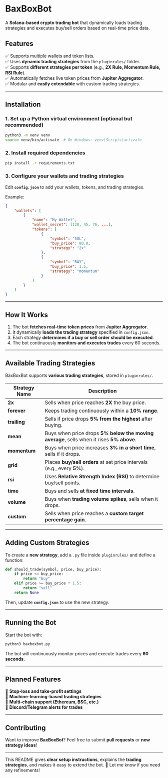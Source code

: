 
# **BaxBoxBot**  
A **Solana-based crypto trading bot** that dynamically loads trading strategies and executes buy/sell orders based on real-time price data.  

## **Features**
✅ Supports multiple wallets and token lists.  
✅ Uses **dynamic trading strategies** from the `pluginrules/` folder.  
✅ Supports **different strategies per token** (e.g., **2X Rule, Momentum Rule, RSI Rule**).  
✅ Automatically fetches live token prices from **Jupiter Aggregator**.  
✅ Modular and **easily extendable** with custom trading strategies.  

---

## **Installation**
### **1. Set up a Python virtual environment (optional but recommended)**
```sh
python3 -m venv venv
source venv/bin/activate  # On Windows: venv\Scripts\activate
```

### **2. Install required dependencies**
```sh
pip install -r requirements.txt
```

### **3. Configure your wallets and trading strategies**
Edit **`config.json`** to add your wallets, tokens, and trading strategies.

Example:
```json
{
    "wallets": [
        {
            "name": "My Wallet",
            "wallet_secret": [128, 45, 76, ...],
            "tokens": [
                {
                    "symbol": "SOL",
                    "buy_price": 80.0,
                    "strategy": "2x"
                },
                {
                    "symbol": "RAY",
                    "buy_price": 1.5,
                    "strategy": "momentum"
                }
            ]
        }
    ]
}
```

---

## **How It Works**
1. The bot **fetches real-time token prices** from **Jupiter Aggregator**.
2. It dynamically **loads the trading strategy** specified in `config.json`.
3. Each strategy **determines if a buy or sell order should be executed**.
4. The bot continuously **monitors and executes trades** every 60 seconds.

---

## **Available Trading Strategies**
BaxBoxBot supports **various trading strategies**, stored in `pluginrules/`.

| Strategy Name       | Description |
|--------------------|-------------|
| **2x** | Sells when price reaches **2X** the buy price. |
| **forever** | Keeps trading continuously within a **10% range**. |
| **trailing** | Sells if price drops **5% from the highest** after buying. |
| **mean** | Buys when price drops **5% below the moving average**, sells when it rises **5% above**. |
| **momentum** | Buys when price increases **3% in a short time**, sells if it drops. |
| **grid** | Places **buy/sell orders** at set price intervals (e.g., every **5%**). |
| **rsi** | Uses **Relative Strength Index (RSI)** to determine buy/sell points. |
| **time** | Buys and sells **at fixed time intervals**. |
| **volume** | Buys when **trading volume spikes**, sells when it drops. |
| **custom** | Sells when price reaches a **custom target percentage gain**. |

---

## **Adding Custom Strategies**
To create a **new strategy**, add a `.py` file inside `pluginrules/` and define a function:
```python
def should_trade(symbol, price, buy_price):
    if price <= buy_price:
        return "buy"
    elif price >= buy_price * 1.5:
        return "sell"
    return None
```
Then, update **`config.json`** to use the new strategy.

---

## **Running the Bot**
Start the bot with:
```sh
python3 baxboxbot.py
```

The bot will continuously monitor prices and execute trades every **60 seconds**.

---

## **Planned Features**
🚀 **Stop-loss and take-profit settings**  
🚀 **Machine-learning-based trading strategies**  
🚀 **Multi-chain support (Ethereum, BSC, etc.)**  
🚀 **Discord/Telegram alerts for trades**  

---

## **Contributing**
Want to improve **BaxBoxBot**? Feel free to submit **pull requests** or **new strategy ideas**!

---

This README gives **clear setup instructions**, explains the **trading strategies**, and makes it easy to extend the bot. 🚀 Let me know if you need any refinements!